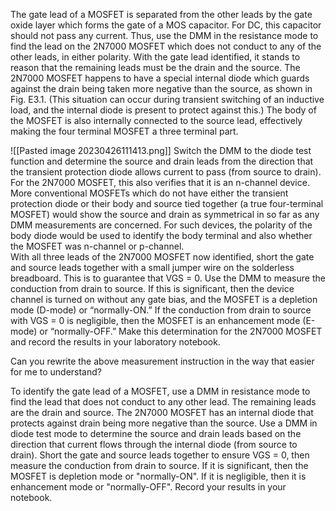 The gate lead of a MOSFET is separated from the other leads by the gate
oxide layer which forms the gate of a MOS capacitor. For DC, this capacitor
should not pass any current. Thus, use the DMM in the resistance mode to
find the lead on the 2N7000 MOSFET which does not conduct to any of the
other leads, in either polarity.
With the gate lead identified, it stands to reason that the remaining leads
must be the drain and the source. The 2N7000 MOSFET happens to have a
special internal diode which guards against the drain being taken more
negative than the source, as shown in Fig. E3.1. (This situation can occur
during transient switching of an inductive load, and the internal diode is
present to protect against this.) The body of the MOSFET is also internally
connected to the source lead, effectively making the four terminal MOSFET a
three terminal part.

![[Pasted image 20230426111413.png]]
Switch the DMM to the diode test function and determine the source and drain leads from the direction that the transient protection diode allows current to pass (from source to drain). For the 2N7000 MOSFET, this also verifies that it is an n-channel device. More conventional MOSFETs which do not have either the transient  
protection diode or their body and source tied together (a true four-terminal MOSFET) would show the source and drain as symmetrical in so far as any DMM measurements are concerned. For such devices, the polarity of the body diode would be used to identify the body terminal and also whether the MOSFET was n-channel or p-channel.  
With all three leads of the 2N7000 MOSFET now identified, short the gate and source leads together with a small jumper wire on the solderless breadboard. This is to guarantee that VGS = 0. Use the DMM to measure the conduction from drain to source. If this is significant, then the device channel is turned on without any gate bias, and the MOSFET is a depletion mode (D-mode) or “normally-ON.” If the conduction from drain to source with VGS = 0 is negligible, then the MOSFET is an enhancement mode (E-mode) or “normally-OFF.” Make this determination for the 2N7000 MOSFET  and record the results in your laboratory notebook.

Can you rewrite the above measurement instruction in the way that easier for me to understand? 

To identify the gate lead of a MOSFET, use a DMM in resistance mode to find the lead that does not conduct to any other lead. The remaining leads are the drain and source. The 2N7000 MOSFET has an internal diode that protects against drain being more negative than the source. Use a DMM in diode test mode to determine the source and drain leads based on the direction that current flows through the internal diode (from source to drain). Short the gate and source leads together to ensure VGS = 0, then measure the conduction from drain to source. If it is significant, then the MOSFET is depletion mode or "normally-ON". If it is negligible, then it is enhancement mode or "normally-OFF". Record your results in your notebook.
